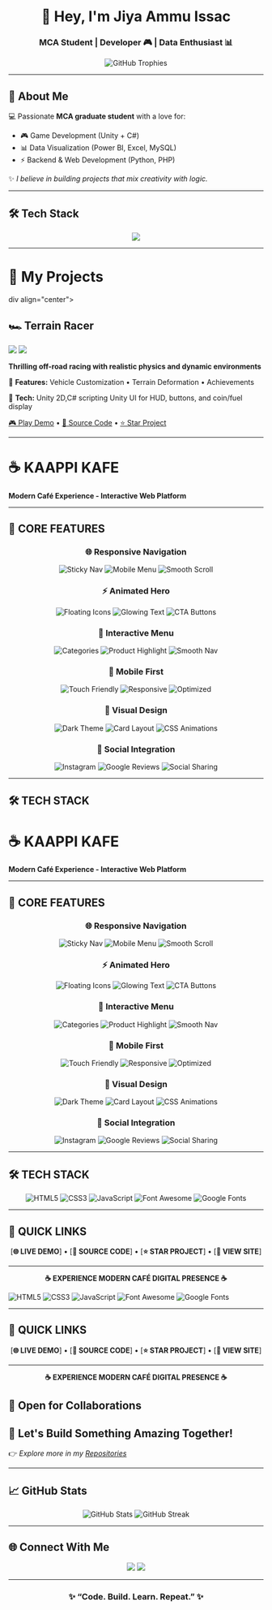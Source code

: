 <!-- Stylish GitHub Profile README -->

<h1 align="center">👋 Hey, I'm Jiya Ammu Issac</h1>
<h3 align="center">MCA Student | Developer 🎮 | Data Enthusiast 📊</h3>

<p align="center">
  <img src="https://github-profile-trophy.vercel.app/?username=JiyaAmmuIssac&theme=radical&no-frame=true&no-bg=true&margin-w=5" alt="GitHub Trophies" />
</p>

---

## 👧 About Me  

💻 Passionate **MCA graduate student** with a love for:  
- 🎮 Game Development (Unity + C#)  
- 📊 Data Visualization (Power BI, Excel, MySQL)  
- ⚡ Backend & Web Development (Python, PHP)  

✨ _I believe in building projects that mix creativity with logic._  

---

## 🛠️ Tech Stack  

<p align="center">
  <img src="https://skillicons.dev/icons?i=python,cs,php,mysql,linux,unity,github,vscode,excel" />
</p>

---

# 🚀 My Projects

div align="center">

## 🏎️ Terrain Racer
<img src="https://img.shields.io/badge/Game-2D_Racing-FF6B35?style=for-the-badge" />
<img src="https://img.shields.io/badge/Unity-2022.3-000000?style=for-the-badge&logo=unity" />

**Thrilling off-road racing with realistic physics and dynamic environments**

📍 **Features:** Vehicle Customization • Terrain Deformation • Achievements 

🔧 **Tech:** Unity 2D,C# scripting
Unity UI for HUD, buttons, and coin/fuel display

[🎮 Play Demo](#) • [📁 Source Code](#) • [⭐ Star Project](#)

---



# ☕ KAAPPI KAFE

**Modern Café Experience - Interactive Web Platform**

---

## 🎯 CORE FEATURES

<div align="center">

### 🌐 **Responsive Navigation**
![Sticky Nav](https://img.shields.io/badge/Sticky_Nav-Background_Blur-FFD700?style=flat-square)
![Mobile Menu](https://img.shields.io/badge/Mobile-Hamburger_Menu-804000?style=flat-square)
![Smooth Scroll](https://img.shields.io/badge/Scroll-Smooth_Scrolling-47A248?style=flat-square)

### ⚡ **Animated Hero**
![Floating Icons](https://img.shields.io/badge/Animation-Floating_Coffee_Icons-FF6B35?style=flat-square)
![Glowing Text](https://img.shields.io/badge/Effects-Glowing_Text-61DAFB?style=flat-square)
![CTA Buttons](https://img.shields.io/badge/UI-Call_To_Action-FF1493?style=flat-square)

### 📱 **Interactive Menu**
![Categories](https://img.shields.io/badge/Filter-12%2B_Categories-239120?style=flat-square)
![Product Highlight](https://img.shields.io/badge/Interaction-Product_Highlighting-0088CC?style=flat-square)
![Smooth Nav](https://img.shields.io/badge/Navigation-Smooth_Section-FF6B35?style=flat-square)

### 📱 **Mobile First**
![Touch Friendly](https://img.shields.io/badge/UI-Touch_Friendly-47A248?style=flat-square)
![Responsive](https://img.shields.io/badge/Design-Mobile_First-0088CC?style=flat-square)
![Optimized](https://img.shields.io/badge/Performance-Mobile_Optimized-brightgreen?style=flat-square)

### 🎨 **Visual Design**
![Dark Theme](https://img.shields.io/badge/Theme-Dark_with_Golden_Accents-FFD700?style=flat-square)
![Card Layout](https://img.shields.io/badge/Layout-Card_Based-804000?style=flat-square)
![CSS Animations](https://img.shields.io/badge/Effects-CSS_Animations-61DAFB?style=flat-square)

### 🔗 **Social Integration**
![Instagram](https://img.shields.io/badge/Social-Instagram_Video_Embed-FF1493?style=flat-square)
![Google Reviews](https://img.shields.io/badge/Reviews-Google_Integration-47A248?style=flat-square)
![Social Sharing](https://img.shields.io/badge/Features-Social_Sharing-0088CC?style=flat-square)

</div>

---

## 🛠 TECH STACK

# ☕ KAAPPI KAFE

**Modern Café Experience - Interactive Web Platform**

---

## 🎯 CORE FEATURES

<div align="center">

### 🌐 **Responsive Navigation**
![Sticky Nav](https://img.shields.io/badge/Sticky_Nav-Background_Blur-FFD700?style=flat-square)
![Mobile Menu](https://img.shields.io/badge/Mobile-Hamburger_Menu-804000?style=flat-square)
![Smooth Scroll](https://img.shields.io/badge/Scroll-Smooth_Scrolling-47A248?style=flat-square)

### ⚡ **Animated Hero**
![Floating Icons](https://img.shields.io/badge/Animation-Floating_Coffee_Icons-FF6B35?style=flat-square)
![Glowing Text](https://img.shields.io/badge/Effects-Glowing_Text-61DAFB?style=flat-square)
![CTA Buttons](https://img.shields.io/badge/UI-Call_To_Action-FF1493?style=flat-square)

### 📱 **Interactive Menu**
![Categories](https://img.shields.io/badge/Filter-12%2B_Categories-239120?style=flat-square)
![Product Highlight](https://img.shields.io/badge/Interaction-Product_Highlighting-0088CC?style=flat-square)
![Smooth Nav](https://img.shields.io/badge/Navigation-Smooth_Section-FF6B35?style=flat-square)

### 📱 **Mobile First**
![Touch Friendly](https://img.shields.io/badge/UI-Touch_Friendly-47A248?style=flat-square)
![Responsive](https://img.shields.io/badge/Design-Mobile_First-0088CC?style=flat-square)
![Optimized](https://img.shields.io/badge/Performance-Mobile_Optimized-brightgreen?style=flat-square)

### 🎨 **Visual Design**
![Dark Theme](https://img.shields.io/badge/Theme-Dark_with_Golden_Accents-FFD700?style=flat-square)
![Card Layout](https://img.shields.io/badge/Layout-Card_Based-804000?style=flat-square)
![CSS Animations](https://img.shields.io/badge/Effects-CSS_Animations-61DAFB?style=flat-square)

### 🔗 **Social Integration**
![Instagram](https://img.shields.io/badge/Social-Instagram_Video_Embed-FF1493?style=flat-square)
![Google Reviews](https://img.shields.io/badge/Reviews-Google_Integration-47A248?style=flat-square)
![Social Sharing](https://img.shields.io/badge/Features-Social_Sharing-0088CC?style=flat-square)

</div>

---

## 🛠 TECH STACK

<div align="center">

![HTML5](https://img.shields.io/badge/HTML5-E34F26?style=for-the-badge&logo=html5&logoColor=white)
![CSS3](https://img.shields.io/badge/CSS3-1572B6?style=for-the-badge&logo=css3&logoColor=white)
![JavaScript](https://img.shields.io/badge/JavaScript-F7DF1E?style=for-the-badge&logo=javascript&logoColor=black)
![Font Awesome](https://img.shields.io/badge/Font_Awesome-528DD7?style=for-the-badge&logo=font-awesome&logoColor=white)
![Google Fonts](https://img.shields.io/badge/Google_Fonts-4285F4?style=for-the-badge&logo=google-fonts&logoColor=white)

</div>

---

## 🚀 QUICK LINKS

<div align="center">

[**🌐 LIVE DEMO**] • [**📁 SOURCE CODE**] • [**⭐ STAR PROJECT**] • [**📱 VIEW SITE**]

</div>

---

<div align="center">

**☕ EXPERIENCE MODERN CAFÉ DIGITAL PRESENCE ☕**

</div>

![HTML5](https://img.shields.io/badge/HTML5-E34F26?style=for-the-badge&logo=html5&logoColor=white)
![CSS3](https://img.shields.io/badge/CSS3-1572B6?style=for-the-badge&logo=css3&logoColor=white)
![JavaScript](https://img.shields.io/badge/JavaScript-F7DF1E?style=for-the-badge&logo=javascript&logoColor=black)
![Font Awesome](https://img.shields.io/badge/Font_Awesome-528DD7?style=for-the-badge&logo=font-awesome&logoColor=white)
![Google Fonts](https://img.shields.io/badge/Google_Fonts-4285F4?style=for-the-badge&logo=google-fonts&logoColor=white)

</div>

---

## 🚀 QUICK LINKS

<div align="center">

[**🌐 LIVE DEMO**] • [**📁 SOURCE CODE**] • [**⭐ STAR PROJECT**] • [**📱 VIEW SITE**]

</div>

---

<div align="center">

**☕ EXPERIENCE MODERN CAFÉ DIGITAL PRESENCE ☕**

</div>

## 🤝 Open for Collaborations
## 💌 Let's Build Something Amazing Together!
👉 _Explore more in my [Repositories](https://github.com/JiyaAmmuIssac?tab=repositories)_

---

## 📈 GitHub Stats  

<p align="center">
  <img src="https://github-readme-stats.vercel.app/api?username=JiyaAmmuIssac&show_icons=true&theme=radical" alt="GitHub Stats" />
  <img src="https://github-readme-streak-stats.herokuapp.com/?user=JiyaAmmuIssac&theme=radical" alt="GitHub Streak" />
</p>

---

## 🌐 Connect With Me  

<p align="center">
  <a href="www.linkedin.com/in/jiya-ammu-issac-0514a9266"><img src="https://img.shields.io/badge/LinkedIn-0A66C2?style=for-the-badge&logo=linkedin&logoColor=white"/></a>
  <a href="https://github.com/JiyaAmmuIssac"><img src="https://img.shields.io/badge/GitHub-000000?style=for-the-badge&logo=github&logoColor=white"/></a>
</p>

---

<h3 align="center">✨ “Code. Build. Learn. Repeat.” ✨</h3>
